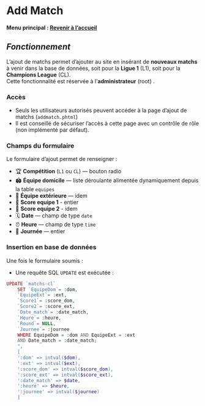 #  **Add Match**

**Menu principal : [Revenir à l’accueil](./README.md)**


## _**Fonctionnement**_

L’ajout de matchs permet d’ajouter au site en insérant de **nouveaux matchs** à venir dans la base de données, soit pour la **Ligue 1** (L1), soit pour la **Champions League** (CL).  
Cette fonctionnalité est réservée à l'**administrateur** (root) .


### **Accès**

- Seuls les utilisateurs autorisés peuvent accéder à la page d’ajout de matchs (`addmatch.phtml`)
- Il est conseillé de sécuriser l’accès à cette page avec un contrôle de rôle (non implémenté par défaut).



### **Champs du formulaire**

Le formulaire d’ajout permet de renseigner :

- 🏆 **Compétition** (`L1` ou `CL`) — bouton radio
- 🏟️ **Équipe domicile** — liste déroulante alimentée dynamiquement depuis la table `equipes`
- 🧳 **Équipe extérieure** — idem
- 🎯 **Score equipe 1** - entier
- 🎯 **Score equipe 2** - idem
- 🗓️ **Date** — champ de type `date`
- ⏰ **Heure** — champ de type `time`
- 📅 **Journée** — entier



### Insertion en base de données

Une fois le formulaire soumis :

- Une requête SQL `UPDATE` est exécutée :
```php
UPDATE `matchs-cl` 
    SET `EquipeDom`= :dom,
    `EquipeExt`= :ext,
    `Score1`= :score_dom,
    `Score2`= :score_ext,
    `Date_match`= :date_match,
    `Heure`= :heure,
    `Round`= NULL,
    `Journee`= :journee
    WHERE EquipeDom = :dom AND EquipeExt = :ext 
    AND Date_match = :date_match;
    ", 
    [
    ':dom' => intval($dom),
    ':ext' => intval($ext),
    ':score_dom' => intval($score_dom),
    ':score_ext' => intval($score_ext),
    ':date_match' => $date,
    ':heure' => $heure,
    ':journee' => intval($journee)
    ]